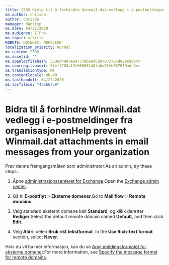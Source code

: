 ```yaml
---
title: 2589 Hjelp til å forhindre Winmail.dat-vedlegg i e-postmeldinger fra organisasjonen
ms.author: chrisda
author: chrisda
manager: dansimp
ms.date: 04/21/2020
ms.audience: ITPro
ms.topic: article
ROBOTS: NOINDEX, NOFOLLOW
localization_priority: Normal
ms.custom: 2589
ms.assetid: ''
ms.openlocfilehash: 5336d4087e0a7579b68d6d97073726d020c89b47
ms.sourcegitcommit: 55eff703a17e500681d8fa6a87eb067019ade3cc
ms.translationtype: MT
ms.contentlocale: nb-NO
ms.lasthandoff: 04/22/2020
ms.locfileid: "43666750"
---
```

# <a name="help-prevent-winmaildat-attachments-in-email-messages-from-your-organization"></a><span data-ttu-id="1e9f8-102">Bidra til å forhindre Winmail.dat vedlegg i e-postmeldinger fra organisasjonen</span><span class="sxs-lookup"><span data-stu-id="1e9f8-102">Help prevent Winmail.dat attachments in email messages from your organization</span></span>

<span data-ttu-id="1e9f8-103">Prøv denne fremgangsmåten som administrator:</span><span class="sxs-lookup"><span data-stu-id="1e9f8-103">As an admin, try these steps:</span></span>

1. <span data-ttu-id="1e9f8-104">Åpne [administrasjonssenteret for Exchange](https://outlook.office365.com/ecp/).</span><span class="sxs-lookup"><span data-stu-id="1e9f8-104">Open the [Exchange admin center](https://outlook.office365.com/ecp/).</span></span>

2. <span data-ttu-id="1e9f8-105">Gå til **E-postflyt** > **Eksterne domener**.</span><span class="sxs-lookup"><span data-stu-id="1e9f8-105">Go to **Mail flow** > **Remote domains**.</span></span>

3. <span data-ttu-id="1e9f8-106">Velg standard eksternt domene kalt **Standard**, og klikk deretter **Rediger**.</span><span class="sxs-lookup"><span data-stu-id="1e9f8-106">Select the default remote domain named **Default**, and then click **Edit**.</span></span>

4. <span data-ttu-id="1e9f8-107">Velg **Aldri**i delen **Bruk rikt tekstformat** .</span><span class="sxs-lookup"><span data-stu-id="1e9f8-107">In the **Use Rich-text format** section, select **Never**.</span></span>

<span data-ttu-id="1e9f8-108">Hvis du vil ha mer informasjon, kan du se [Angi meldingsformatet for eksterne domener](https://docs.microsoft.com/Exchange/mail-flow-best-practices/remote-domains/remote-domains#specifying-message-format).</span><span class="sxs-lookup"><span data-stu-id="1e9f8-108">For more information, see [Specify the message format for remote domains](https://docs.microsoft.com/Exchange/mail-flow-best-practices/remote-domains/remote-domains#specifying-message-format).</span></span>
